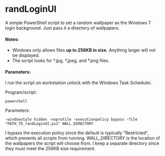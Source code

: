# randLoginUI

A simple PowerShell script to set a random wallpaper as the Windows 7 login background. Just pass it a directory of wallpapers.

#### Notes:
* Windows only allows files **up to 256KB in size.** Anything larger will not be displayed.
* The script looks for *.jpg, *.jpeg, and *.png files.

#### Parameters:
I run the script on workstation unlock with the Windows Task Scheduler. 

Program/script:

    powershell
    
Parameters:

    -windowstyle hidden -noprofile -executionpolicy bypass -file "PATH_TO_randLoginUI.ps1" WALL_DIRECTORY
  
I bypass the execution policy since the default is typically "Restricted", which prevents all scripts from running. WALL_DIRECTORY is the location of the wallpapers the script will choose from. I keep a separate directory since they must meet the 256KB size requirement.
  
